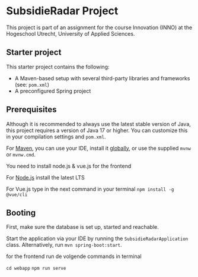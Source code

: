 # SubsidieRadar Project
This project is part of an assignment for the
course Innovation (INNO) at the
Hogeschool Utrecht, University of Applied Sciences.


## Starter project
This starter project contains the following:

* A Maven-based setup with several
  third-party libraries and frameworks (see: `pom.xml`)
* A preconfigured Spring project

## Prerequisites
Although it is recommended to always use the latest stable version
of Java, this project requires a version of Java 17 or higher.
You can customize this in your compilation settings and `pom.xml`.

For [Maven](https://maven.apache.org/guides/getting-started/maven-in-five-minutes.html),
you can use your IDE, install it [globally](https://maven.apache.org/download.cgi),
or use the supplied `mvnw` or `mvnw.cmd`.

You need to install node.js & vue.js for the frontend 

For [Node.js](https://nodejs.org/en/download/) install the latest LTS

For Vue.js type in the next command in your terminal `npm install -g @vue/cli`


## Booting
First, make sure the database is set up, started and reachable.

Start the application via your IDE by running the `SubsidieRadarApplication`
class. Alternatively, run `mvn spring-boot:start`.

for the frontend run de volgende commands in terminal

`cd webapp`
`npm run serve`
